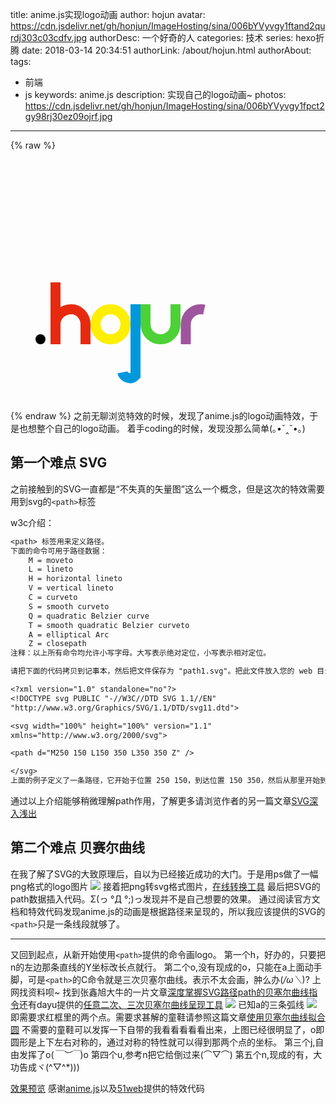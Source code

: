 title: anime.js实现logo动画
author: hojun
avatar: https://cdn.jsdelivr.net/gh/honjun/ImageHosting/sina/006bYVyvgy1ftand2qurdj303c03cdfv.jpg
authorDesc: 一个好奇的人
categories: 技术
series: hexo折腾
date: 2018-03-14 20:34:51
authorLink: /about/hojun.html
authorAbout:
tags:
 - 前端
 - js
keywords: anime.js
description: 实现自己的logo动画~
photos: https://cdn.jsdelivr.net/gh/honjun/ImageHosting/sina/006bYVyvgy1fpct2gy98rj30ez09ojrf.jpg
---
{% raw %}
<link rel="stylesheet" href="/css/hojunlogo.css" />
<div id="logoAmine">
  <canvas class="fireworks"></canvas>
  <section id="lineDrawing">
    <svg class="logo" width="25rem" height="25rem" viewBox="0 0 800 384">
      <g stroke="none" stroke-width="1" fill="none" fill-rule="evenodd">
        <rect id="dot-js" fill="#000000" x="80" y="352" width="32" height="32" rx="16"></rect>
        <g id="lines" transform="translate(128.000000, 256.000000)">
          <path d="M16,-70 L16,128 L16,64 C16,37.490332 37.490332,16 68,16 C90.509668,16 112,37.490332 112,64 L112,128" stroke="#e72a0f" stroke-width="32"></path>
          <path d="M192,112 C165.490332,112 144,90.509668 144,64 C144,37.490332 165.490332,16 192,16 C218.509668,16 240,37.490332 240,64 C240,90.509668 218.509668,112 192,112"  stroke="#feee00" stroke-width="32"></path>
          <path d="M272,0 L272,228 C252,248 232,228 230,218" stroke="#0097dc" stroke-width="32"></path>
          <path d="M304,0 L304,64 C304,90.509668 325.490332,112 352,112 C378.509668,112 400,90.509668 400,64 L400,0" stroke="#4cd137" stroke-width="32"></path>
          <path d="M433,128 L433,64 C433,37.490332 454.490332,16 481,16 C507.509668,16 529,37.490332 529,64 L529,128" stroke="#9f559d" stroke-width="32" stroke-dasharray="150"d></path>
        </g>
      </g>
    </svg>
  </section>
</div>
<script type="text/javascript" src="/js/anime.min.js"></script>
<script type="text/javascript" src="/js/hojunlogo.js"></script>
{% endraw %}
之前无聊浏览特效的时候，发现了anime.js的logo动画特效，于是也想整个自己的logo动画。
着手coding的时候，发现没那么简单(｡•ˇ‸ˇ•｡)

## **第一个难点 SVG**
之前接触到的SVG一直都是“不失真的矢量图”这么一个概念，但是这次的特效需要用到svg的`<path>`标签


w3c介绍：
```txt
<path> 标签用来定义路径。
下面的命令可用于路径数据：
    M = moveto
    L = lineto
    H = horizontal lineto
    V = vertical lineto
    C = curveto
    S = smooth curveto
    Q = quadratic Belzier curve
    T = smooth quadratic Belzier curveto
    A = elliptical Arc
    Z = closepath
注释：以上所有命令均允许小写字母。大写表示绝对定位，小写表示相对定位。

请把下面的代码拷贝到记事本，然后把文件保存为 "path1.svg"。把此文件放入您的 web 目录：

<?xml version="1.0" standalone="no"?>
<!DOCTYPE svg PUBLIC "-//W3C//DTD SVG 1.1//EN" 
"http://www.w3.org/Graphics/SVG/1.1/DTD/svg11.dtd">

<svg width="100%" height="100%" version="1.1"
xmlns="http://www.w3.org/2000/svg">

<path d="M250 150 L150 350 L350 350 Z" />

</svg>
上面的例子定义了一条路径，它开始于位置 250 150，到达位置 150 350，然后从那里开始到 350 350，最后在 250 150 关闭路径。
```
通过以上介绍能够稍微理解path作用，了解更多请浏览作者的另一篇文章[SVG深入浅出](http://www.hojun.cn/2018/03/15/SVG深入浅出)

## **第二个难点 贝赛尔曲线**
在我了解了SVG的大致原理后，自以为已经接近成功的大门。于是用ps做了一幅png格式的logo图片
![](https://cdn.jsdelivr.net/gh/honjun/ImageHosting/sina/006bYVyvgy1fpct76iedsj30dw06wmx4.jpg)
接着把png转svg格式图片，[在线转换工具](http://www.pngtosvg.com/)
最后把SVG的path数据插入代码。Σ(っ °Д °;)っ发现并不是自己想要的效果。
通过阅读官方文档和特效代码发现anime.js的动画是根据路径来呈现的，所以我应该提供的SVG的`<path>`只是一条线段就够了。

----------

又回到起点，从新开始使用`<path>`提供的命令画logo。
第一个h，好办的，只要把n的左边那条直线的Y坐标改长点就行。
第二个o,没有现成的o，只能在a上面动手脚，可是`<path>`的C命令就是三次贝塞尔曲线。表示不太会画，肿么办(*/ω＼*)?
上网找资料呗~ 找到张鑫旭大牛的一片文章[深度掌握SVG路径path的贝塞尔曲线指令](http://www.zhangxinxu.com/wordpress/2014/06/deep-understand-svg-path-bezier-curves-command/)还有dayu提供的[任意二次、三次贝塞尔曲线呈现工具](http://dayu.pw/svgcontrol/)
![](https://cdn.jsdelivr.net/gh/honjun/ImageHosting/sina/006bYVyvgy1fpct2bximcj30jh0b5jrf.jpg)
已知a的三条弧线
![](https://cdn.jsdelivr.net/gh/honjun/ImageHosting/sina/006bYVyvgy1fpct26viiaj305r05udft.jpg)即需要求红框里的两个点。需要求甚解的童鞋请参照这篇文章[使用贝塞尔曲线拟合圆](http://www.cnblogs.com/ArthurQQ/articles/1730214.html)
不需要的童鞋可以发挥一下自带的我看看看看看出来，上图已经很明显了，o即圆形是上下左右对称的，通过对称的特性就可以得到那两个点的坐标。
第三个j,自由发挥了o(*￣︶￣*)o
第四个u,参考n把它给倒过来(⌒▽⌒)
第五个n,现成的有，大功告成ヾ(^▽^*)))

[效果预览](http://www.hojun.cn/2018/03/14/anime-js实现logo动画/)
感谢[anime.js](http://animejs.com)以及[51web](http://www.5iweb.com.cn/resource/5iweb2017070301/index.html)提供的特效代码
